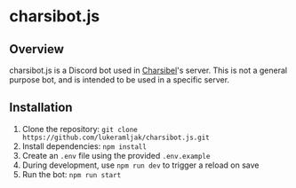 # charsibot.js

## Overview

charsibot.js is a Discord bot used in [Charsibel](https://twitch.tv/charsibel)'s server. This is not a general purpose bot, and is intended to be used in a specific server.

## Installation

1. Clone the repository: `git clone https://github.com/lukeramljak/charsibot.js.git`
2. Install dependencies: `npm install`
3. Create an `.env` file using the provided `.env.example`
4. During development, use `npm run dev` to trigger a reload on save
5. Run the bot: `npm run start`

